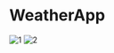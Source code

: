 # WeatherApp

![1](https://user-images.githubusercontent.com/37380835/45024155-0bac3c80-b041-11e8-9126-06dbe1d0a777.png)
![2](https://user-images.githubusercontent.com/37380835/45024156-0bac3c80-b041-11e8-8686-f1a74afeb7d2.png)
